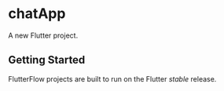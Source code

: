 # chatApp

A new Flutter project.

## Getting Started

FlutterFlow projects are built to run on the Flutter _stable_ release.

